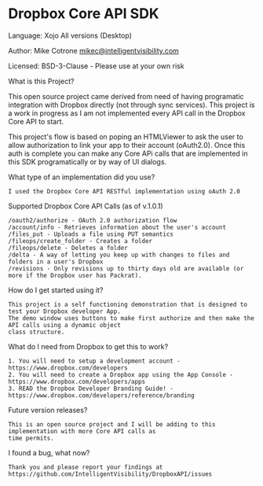 Dropbox Core API SDK
=============================

Language: Xojo All versions (Desktop)

Author: Mike Cotrone
mikec@intelligentvisibility.com

Licensed: BSD-3-Clause - Please use at your own risk

What is this Project?

This open source project came derived from need of having programatic integration with Dropbox directly (not through sync services). This project is a work in progress as I am not implemented every API call in the Dropbox Core API to start. 

This project's flow is based on poping an HTMLViewer to ask the user to allow authorization to link your app to their   account (oAuth2.0). Once this auth is complete you can make any Core APi calls that are implemented in this SDK programatically or by way of UI dialogs.

What type of an implementation did you use?

    I used the Dropbox Core API RESTful implementation using oAuth 2.0
    
Supported Dropbox Core API Calls (as of v.1.0.1)

    /oauth2/authorize - OAuth 2.0 authorization flow
    /account/info - Retrieves information about the user's account
    /files_put - Uploads a file using PUT semantics
    /fileops/create_folder - Creates a folder
    /fileops/delete - Deletes a folder
    /delta - A way of letting you keep up with changes to files and folders in a user's Dropbox
    /revisions - Only revisions up to thirty days old are available (or more if the Dropbox user has Packrat).
    
    
How do I get started using it?

    This project is a self functioning demonstration that is designed to test your Dropbox developer App.
    The demo window uses buttons to make first authorize and then make the API calls using a dynamic object 
    class structure.
    
What do I need from Dropbox to get this to work?

    1. You will need to setup a development account - https://www.dropbox.com/developers
    2. You will need to create a Dropbox app using the App Console - https://www.dropbox.com/developers/apps
    3. READ the Dropbox Developer Branding Guide! - https://www.dropbox.com/developers/reference/branding
    
Future version releases?

    This is an open source project and I will be adding to this implementation with more Core API calls as
    time permits.
    
I found a bug, what now?

    Thank you and please report your findings at https://github.com/IntelligentVisibility/DropboxAPI/issues
    
  
  
